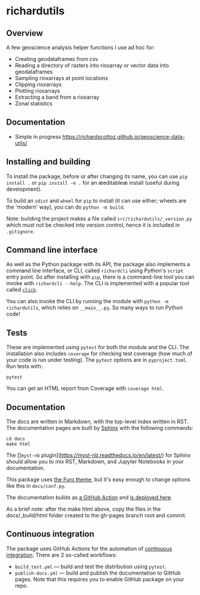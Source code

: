 
# richardutils

## Overview
A few geoscience analysis helper functions I use ad hoc for:

- Creating geodataframes from csv
- Reading a directory of rasters into rioxarray or vector data into geodataframes
- Sampling rioxarrays at point locations
- Clipping rioxarrays
- Plotting rioxarrays
- Extracting a band from a rioxarray
- Zonal statistics

## Documentation

- Simple in progress https://richardscottoz.github.io/geoscience-data-utils/


## Installing and building

To install the package, before or after changing its name, you can use `pip install .` or `pip install -e .` for an æeditableæ install (useful during development).

To build an `sdist` and `wheel` for `pip` to install (it can use either; wheels are the 'modern' way), you can do `python -m build`. 

Note: building the project makes a file called `src/richardutils/_version.py` which must not be checked into version control, hence it is included in `.gitignore`.


## Command line interface

As well as the Python package with its API, the package also implements a command line interface, or CLI, called `richardcli` using Python's `script` entry point. So after installing with `pip`, there is a command-line tool you can invoke with `richardcli --help`. The CLI is implemented with a popular tool called [`click`](https://click.palletsprojects.com/en/latest/).

You can also invoke the CLI by running the module with `python -m richardutils`, which relies on `__main__.py`. So many ways to run Python code!


## Tests

These are implemented using `pytest` for both the module and the CLI. The installation also includes `coverage` for checking test coverage (how much of your code is run under testing). The `pytest` options are in `pyproject.toml`. Run tests with:

    pytest

You can get an HTML report from Coverage with `coverage html`.


## Documentation

The docs are written in Markdown, with the top-level index written in RST. The documentation pages are built by [Sphinx](https://www.sphinx-doc.org/en/master/) with the following commands:

    cd docs
    make html

The []`myst-nb` plugin](https://myst-nb.readthedocs.io/en/latest/) for Sphinx should allow you to mix RST, Markdown, and Jupyter Notebooks in your documentation.

This package uses [the Furo theme](https://pradyunsg.me/furo/), but it's easy enough to change options like this in `docs/conf.py`.

The documentation builds as [a GitHub Action](https://github.com/scienxlab/python-package-template/blob/main/.github/workflows/publish-docs.yml) and [is deployed here](https://richardscottoz.github.io/richardutils/).

As a brief note: after the make html above, copy the files in the docs/_build/html folder created to the gh-pages branch root and commit.

## Continuous integration

The package uses GitHub Actions for the automation of [continuous integration](https://en.wikipedia.org/wiki/Continuous_integration). There are 2 so-called workflows:

- `build_test.yml` &mdash; build and test the distribution using `pytest`.
- `publish-docs.yml` &mdash; build and publish the documentation to GitHub pages. Note that this requires you to enable GitHub package on your repo.



